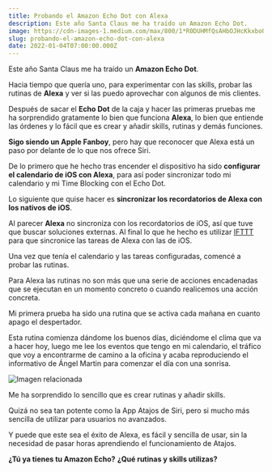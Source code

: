 ```yaml
---
title: Probando el Amazon Echo Dot con Alexa
description: Este año Santa Claus me ha traído un Amazon Echo Dot.
image: https://cdn-images-1.medium.com/max/800/1*R0DUHMfQsAHbOJHcKkxboQ.jpeg
slug: probando-el-amazon-echo-dot-con-alexa
date: 2022-01-04T07:00:00.000Z
---
```


Este año Santa Claus me ha traído un **Amazon Echo Dot**.

Hacia tiempo que quería uno, para experimentar con las skills, probar las rutinas de **Alexa** y ver si las puedo aprovechar con algunos de mis clientes.

Después de sacar el **Echo Dot** de la caja y hacer las primeras pruebas me ha sorprendido gratamente lo bien que funciona **Alexa**, lo bien que entiende las órdenes y lo fácil que es crear y añadir skills, rutinas y demás funciones.

**Sigo siendo un Apple Fanboy**, pero hay que reconocer que Alexa está un paso por delante de lo que nos ofrece Siri.

De lo primero que he hecho tras encender el dispositivo ha sido **configurar el calendario de iOS con Alexa**, para así poder sincronizar todo mi calendario y mi Time Blocking con el Echo Dot.

Lo siguiente que quise hacer es **sincronizar los recordatorios de Alexa con los nativos de iOS**.

Al parecer **Alexa** no sincroniza con los recordatorios de iOS, así que tuve que buscar soluciones externas. Al final lo que he hecho es utilizar [IFTTT](https://ifttt.com/) para que sincronice las tareas de Alexa con las de iOS.

Una vez que tenía el calendario y las tareas configuradas, comencé a probar las rutinas.

Para Alexa las rutinas no son más que una serie de acciones encadenadas que se ejecutan en un momento concreto o cuando realicemos una acción concreta.

Mi primera prueba ha sido una rutina que se activa cada mañana en cuanto apago el despertador.

Esta rutina comienza dándome los buenos días, diciéndome el clima que va a hacer hoy, luego me lee los eventos que tengo en mi calendario, el tráfico que voy a encontrarme de camino a la oficina y acaba reproduciendo el informativo de Ángel Martin para comenzar el día con una sonrisa.

![Imagen relacionada](https://cdn-images-1.medium.com/max/800/0*L3iv1QZEr3lhCLL7.jpg)

Me ha sorprendido lo sencillo que es crear rutinas y añadir skills.

Quizá no sea tan potente como la App Atajos de Siri, pero si mucho más sencilla de utilizar para usuarios no avanzados.

Y puede que este sea el éxito de Alexa, es fácil y sencilla de usar, sin la necesidad de pasar horas aprendiendo el funcionamiento de Atajos.

**¿Tú ya tienes tu Amazon Echo?** **¿Qué rutinas y skills utilizas?**
